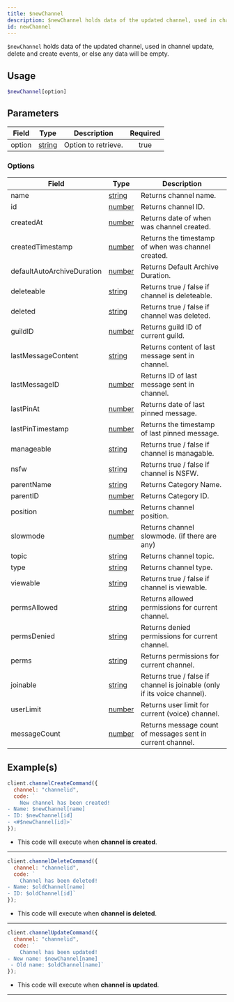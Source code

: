 ```yaml
---
title: $newChannel
description: $newChannel holds data of the updated channel, used in channel update, delete and create events, or else any data will be empty.
id: newChannel
---
```


`$newChannel` holds data of the updated channel, used in channel update, delete and create events, or else any data
will be empty.

## Usage

```php
$newChannel[option]
```

## Parameters

| Field  | Type                                                                                              | Description         | Required |
| ------ | ------------------------------------------------------------------------------------------------- | ------------------- | :------: |
| option | [string](https://developer.mozilla.org/en-US/docs/Web/JavaScript/Reference/Global_Objects/String) | Option to retrieve. |   true   |

### Options

| Field                      | Type                                                                                              | Description                                                              |
| -------------------------- | ------------------------------------------------------------------------------------------------- | ------------------------------------------------------------------------ |
| name                       | [string](https://developer.mozilla.org/en-US/docs/Web/JavaScript/Reference/Global_Objects/String) | Returns channel name.                                                    |
| id                         | [number](https://developer.mozilla.org/en-US/docs/Web/JavaScript/Reference/Global_Objects/Number) | Returns channel ID.                                                      |
| createdAt                  | [number](https://developer.mozilla.org/en-US/docs/Web/JavaScript/Reference/Global_Objects/Number) | Returns date of when was channel created.                                |
| createdTimestamp           | [number](https://developer.mozilla.org/en-US/docs/Web/JavaScript/Reference/Global_Objects/Number) | Returns the timestamp of when was channel created.                       |
| defaultAutoArchiveDuration | [number](https://developer.mozilla.org/en-US/docs/Web/JavaScript/Reference/Global_Objects/Number) | Returns Default Archive Duration.                                        |
| deleteable                 | [string](https://developer.mozilla.org/en-US/docs/Web/JavaScript/Reference/Global_Objects/String) | Returns true / false if channel is deleteable.                           |
| deleted                    | [string](https://developer.mozilla.org/en-US/docs/Web/JavaScript/Reference/Global_Objects/String) | Returns true / false if channel was deleted.                             |
| guildID                    | [number](https://developer.mozilla.org/en-US/docs/Web/JavaScript/Reference/Global_Objects/Number) | Returns guild ID of current guild.                                       |
| lastMessageContent         | [string](https://developer.mozilla.org/en-US/docs/Web/JavaScript/Reference/Global_Objects/String) | Returns content of last message sent in channel.                         |
| lastMessageID              | [number](https://developer.mozilla.org/en-US/docs/Web/JavaScript/Reference/Global_Objects/Number) | Returns ID of last message sent in channel.                              |
| lastPinAt                  | [number](https://developer.mozilla.org/en-US/docs/Web/JavaScript/Reference/Global_Objects/Number) | Returns date of last pinned message.                                     |
| lastPinTimestamp           | [number](https://developer.mozilla.org/en-US/docs/Web/JavaScript/Reference/Global_Objects/Number) | Returns the timestamp of last pinned message.                            |
| manageable                 | [string](https://developer.mozilla.org/en-US/docs/Web/JavaScript/Reference/Global_Objects/String) | Returns true / false if channel is managable.                            |
| nsfw                       | [string](https://developer.mozilla.org/en-US/docs/Web/JavaScript/Reference/Global_Objects/String) | Returns true / false if channel is NSFW.                                 |
| parentName                 | [string](https://developer.mozilla.org/en-US/docs/Web/JavaScript/Reference/Global_Objects/String) | Returns Category Name.                                                   |
| parentID                   | [number](https://developer.mozilla.org/en-US/docs/Web/JavaScript/Reference/Global_Objects/Number) | Returns Category ID.                                                     |
| position                   | [number](https://developer.mozilla.org/en-US/docs/Web/JavaScript/Reference/Global_Objects/Number) | Returns channel position.                                                |
| slowmode                   | [number](https://developer.mozilla.org/en-US/docs/Web/JavaScript/Reference/Global_Objects/Number) | Returns channel slowmode. (if there are any)                             |
| topic                      | [string](https://developer.mozilla.org/en-US/docs/Web/JavaScript/Reference/Global_Objects/String) | Returns channel topic.                                                   |
| type                       | [string](https://developer.mozilla.org/en-US/docs/Web/JavaScript/Reference/Global_Objects/String) | Returns channel type.                                                    |
| viewable                   | [string](https://developer.mozilla.org/en-US/docs/Web/JavaScript/Reference/Global_Objects/String) | Returns true / false if channel is viewable.                             |
| permsAllowed               | [string](https://developer.mozilla.org/en-US/docs/Web/JavaScript/Reference/Global_Objects/String) | Returns allowed permissions for current channel.                         |
| permsDenied                | [string](https://developer.mozilla.org/en-US/docs/Web/JavaScript/Reference/Global_Objects/String) | Returns denied permissions for current channel.                          |
| perms                      | [string](https://developer.mozilla.org/en-US/docs/Web/JavaScript/Reference/Global_Objects/String) | Returns permissions for current channel.                                 |
| joinable                   | [string](https://developer.mozilla.org/en-US/docs/Web/JavaScript/Reference/Global_Objects/String) | Returns true / false if channel is joinable (only if its voice channel). |
| userLimit                  | [number](https://developer.mozilla.org/en-US/docs/Web/JavaScript/Reference/Global_Objects/Number) | Returns user limit for current (voice) channel.                          |
| messageCount               | [number](https://developer.mozilla.org/en-US/docs/Web/JavaScript/Reference/Global_Objects/Number) | Returns message count of messages sent in current channel.               |

## Example(s)

```js
client.channelCreateCommand({
  channel: "channelid",
  code: `
    New channel has been created!
- Name: $newChannel[name]
- ID: $newChannel[id]
- <#$newChannel[id]>`
});
```

- This code will execute when **channel is created**.

---

```js
client.channelDeleteCommand({
  channel: "channelid",
  code: `
    Channel has been deleted!
- Name: $oldChannel[name]
- ID: $oldChannel[id]`
});
```

- This code will execute when **channel is deleted**.

---

```js
client.channelUpdateCommand({
  channel: "channelid",
  code: `
    Channel has been updated!
- New name: $newChannel[name]
 - Old name: $oldChannel[name]`
});
```

- This code will execute when **channel is updated**.

---
